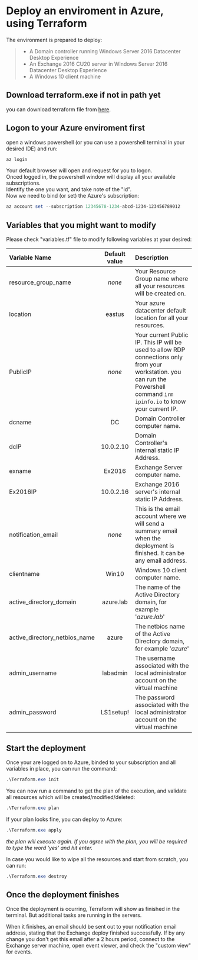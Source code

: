 ﻿# Deploy an enviroment in Azure, using Terraform  

The environment is prepared to deploy:  
> - A Domain controller running Windows Server 2016 Datacenter Desktop Experience  
> - An Exchange 2016 CU20 server in Windows Server 2016 Datacenter Desktop Experience  
> - A Windows 10 client machine  

## Download terraform.exe if not in path yet  
you can download terraform file from [here](https://www.terraform.io/downloads.html).  

## Logon to your Azure enviroment first  
open a windows powershell (or you can use a powershell terminal in your desired IDE) and run:  
```powershell
az login
```
Your default browser will open and request for you to logon.  
Onced logged in, the powershell window will display all your available subscriptions.  
Identify the one you want, and take note of the "id".  
Now we need to bind (or set) the Azure's subscription:  
```powershell
az account set --subscription 12345678-1234-abcd-1234-123456789012
```

## Variables that you might want to modify  

Please check "variables.tf" file to modify following variables at your desired:  

| Variable Name       | Default value | Description |
|:--------------------|:---------------:|:-------------|
| resource_group_name | _none_ | Your Resource Group name where all your resources will be created on. |
| location            | eastus | Your azure datacenter default location for all your resources. |
| PublicIP            | _none_ | Your current Public IP. This IP will be used to allow RDP connections only from your workstation. you can run the Powershell command `irm ipinfo.io` to know your current IP.|
| dcname              | DC     | Domain Controller computer name. |
| dcIP                | 10.0.2.10 | Domain Controller's internal static IP Address. |
| exname              | Ex2016    | Exchange Server computer name. | 
| Ex2016IP            | 10.0.2.16 | Exchange 2016 server's internal static IP Address. | 
| notification_email  | _none_ | This is the email account where we will send a summary email when the deployment is finished. It can be any email address. | 
| clientname          | Win10     | Windows 10 client computer name. |
| active_directory_domain | azure.lab   | The name of the Active Directory domain, for example '*_azure.lab_*' |
| active_directory_netbios_name | azure | The netbios name of the Active Directory domain, for example '*_azure_*' |
| admin_username      | labadmin  | The username associated with the local administrator account on the virtual machine |
| admin_password      | LS1setup! | The password associated with the local administrator account on the virtual machine |


## Start the deployment  
Once your are logged on to Azure, binded to your subscription and all variables in place, you can run the command:  
```powershell
.\Terraform.exe init
```

You can now run a command to get the plan of the execution, and validate all resources which will be created/modified/deleted:  
```powershell
.\Terraform.exe plan
```

If your plan looks fine, you can deploy to Azure:  
```powershell
.\Terraform.exe apply
```
_the plan will execute again. If you agree with the plan, you will be required to type the word 'yes' and hit enter._  

In case you would like to wipe all the resources and start from scratch, you can run:  
```powershell
.\Terraform.exe destroy
```

## Once the deployment finishes  

Once the deployment is ocurring, Terraform will show as finished in the terminal.
But additional tasks are running in the servers.

When it finishes, an email should be sent out to your notification email address, stating that the Exchange deploy finished successfully.
If by any change you don't get this email after a 2 hours period, connect to the Exchange server machine, open event viewer, and check the "custom view" for events.